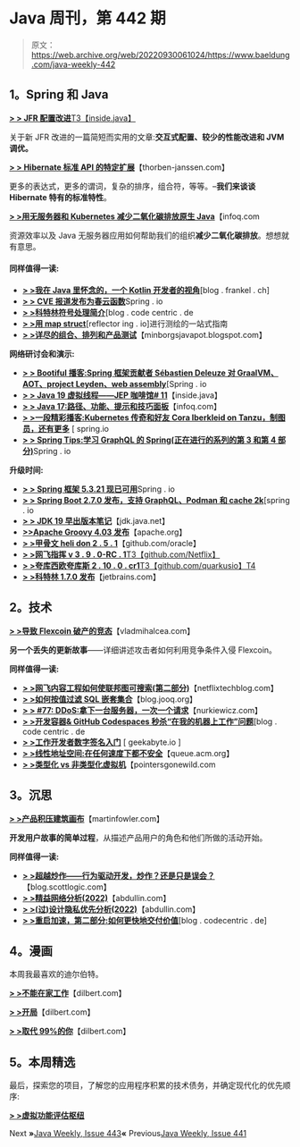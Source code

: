 # Java 周刊，第 442 期

> 原文：<https://web.archive.org/web/20220930061024/https://www.baeldung.com/java-weekly-442>

## 1。Spring 和 Java

[**> > JFR 配置改进**T3【inside.java】](https://web.archive.org/web/20221128040018/https://inside.java/2022/06/13/sip055/)

关于新 JFR 改进的一篇简短而实用的文章:**交互式配置、较少的性能改进和 JVM 调优。**

[**> > Hibernate 标准 API 的特定扩展**](https://web.archive.org/web/20221128040018/https://thorben-janssen.com/hibernate-specific-extensions-to-the-criteria-api/)【thorben-janssen.com】

更多的表达式，更多的谓词，复杂的排序，组合符，等等。–**我们来谈谈 Hibernate 特有的标准特性**。

[**> >用无服务器和 Kubernetes 减少二氧化碳排放原生 Java**](https://web.archive.org/web/20221128040018/https://www.infoq.com/articles/reduce-CO2-with-serveless)【infoq.com

资源效率以及 Java 无服务器应用如何帮助我们的组织**减少二氧化碳排放**。想想就有意思。

#### 同样值得一读:

*   [**> >我在 Java 里怀念的，一个 Kotlin 开发者的视角**](https://web.archive.org/web/20221128040018/https://blog.frankel.ch/miss-in-java-kotlin-developer/)[blog . frankel . ch]
*   [**> > CVE 报道发布为春云函数**](https://web.archive.org/web/20221128040018/https://spring.io/blog/2022/06/15/cve-report-published-for-spring-cloud-function)Spring . io
*   [**> >科特林符号处理简介**](https://web.archive.org/web/20221128040018/https://blog.codecentric.de/en/2022/06/kotlin-symbol-processing-introduction/)[blog . code centric . de
*   [**> >用 map struct**](https://web.archive.org/web/20221128040018/https://reflectoring.io/java-mapping-with-mapstruct/)[reflector ing . io]进行测绘的一站式指南
*   **[> >详尽的组合、排列和产品测试](https://web.archive.org/web/20221128040018/https://minborgsjavapot.blogspot.com/2022/06/exhaustive-junit5-testing-with.html)**【minborgsjavapot.blogspot.com】

**网络研讨会和演示:**

*   [**> > Bootiful 播客:Spring 框架贡献者 Sébastien Deleuze 对 GraalVM、AOT、project Leyden、web assembly**](https://web.archive.org/web/20221128040018/https://spring.io/blog/2022/06/16/bootiful-podcast-spring-framework-contributor-s-bastien-deleuze-on-graalvm-aot-project-leyden-and-webassembly)[Spring . io
*   [**> > Java 19 虚拟线程——JEP 咖啡馆# 11**](https://web.archive.org/web/20221128040018/https://inside.java/2022/06/08/jepcafe11/)【inside.java】
*   [**> > Java 17:路径、功能、提示和技巧面板**](https://web.archive.org/web/20221128040018/https://www.infoq.com/presentations/java17-path-features-transition/)【infoq.com】
*   [**> >一段精彩播客:Kubernetes 传奇和好友 Cora Iberkleid on Tanzu，制图员，还有更多**](https://web.archive.org/web/20221128040018/https://spring.io/blog/2022/06/09/a-bootiful-podcast-kubernetes-legend-and-friend-cora-iberkleid-on-tanzu-cartographer-and-more) [ spring.io
*   [**> > Spring Tips:学习 GraphQL 的 Spring(正在进行的系列的第 3 和第 4 部分)**](https://web.archive.org/web/20221128040018/https://spring.io/blog/2022/06/10/spring-tips-learn-spring-for-graphql-parts-3-and-4-of-an-ongoing-series)Spring . io

**升级时间:**

*   [**> > Spring 框架 5.3.21 现已可用**](https://web.archive.org/web/20221128040018/https://spring.io/blog/2022/06/15/spring-framework-5-3-21-available-now)Spring . io
*   [**> > Spring Boot 2.7.0 发布，支持 GraphQL、Podman 和 cache 2k**](https://web.archive.org/web/20221128040018/https://spring.io/projects/spring-boot#overview)[spring . io
*   [**> > JDK 19 早出版本笔记**](https://web.archive.org/web/20221128040018/https://jdk.java.net/19/release-notes)【jdk.java.net】
*   [**>>Apache Groovy 4.03 发布**](https://web.archive.org/web/20221128040018/https://issues.apache.org/jira/secure/ReleaseNote.jspa?projectId=12318123&version=12351650)【apache.org】
*   [**> >甲骨文 heli don 2 . 5 . 1**](https://web.archive.org/web/20221128040018/https://github.com/oracle/helidon/releases/tag/2.5.1)【github.com/oracle】
*   [**> >网飞指挥 v 3 . 9 . 0-RC . 1**T3【github.com/Netflix】](https://web.archive.org/web/20221128040018/https://github.com/Netflix/conductor/releases/tag/v3.9.0-rc.1)
*   [**> >夸库西欧夸库斯 2 . 10 . 0 . cr1**T3【github.com/quarkusio】T4](https://web.archive.org/web/20221128040018/https://github.com/quarkusio/quarkus/releases/tag/2.10.0.CR1)
*   **[> >科特林 1.7.0 发布](https://web.archive.org/web/20221128040018/https://blog.jetbrains.com/kotlin/2022/06/kotlin-1-7-0-released/)**【jetbrains.com】

## 2。技术

[**> >导致 Flexcoin 破产的竞态**](https://web.archive.org/web/20221128040018/https://vladmihalcea.com/race-condition/)【vladmihalcea.com】

**另一个丢失的更新故事**——详细讲述攻击者如何利用竞争条件入侵 Flexcoin。

**同样值得一读:**

*   [**> >网飞内容工程如何使联邦图可搜索(第二部分)**](https://web.archive.org/web/20221128040018/https://netflixtechblog.com/how-netflix-content-engineering-makes-a-federated-graph-searchable-part-2-49348511c06c)【netflixtechblog.com】
*   [**> >如何按值过滤 SQL 嵌套集合**](https://web.archive.org/web/20221128040018/https://blog.jooq.org/how-to-filter-a-sql-nested-collection-by-a-value/)【blog.jooq.org】
*   [**> > #77: DDoS:拿下一台服务器，一次一个请求**](https://web.archive.org/web/20221128040018/https://nurkiewicz.com/77)【nurkiewicz.com】
*   [**> >开发容器& GitHub Codespaces 秒杀“在我的机器上工作”问题**](https://web.archive.org/web/20221128040018/https://blog.codecentric.de/en/2022/06/dev-containers-github-codespaces/)[blog . code centric . de
*   [**> >工作开发者数字签名入门**](https://web.archive.org/web/20221128040018/https://www.geekabyte.io/2022/06/introduction-to-digital-signature-for.html) [ geekabyte.io ]
*   [**> >线性地址空间:在任何速度下都不安全**](https://web.archive.org/web/20221128040018/https://queue.acm.org/detail.cfm?id=3534854)【queue.acm.org】
*   [**> >类型化 vs 非类型化虚拟机**](https://web.archive.org/web/20221128040018/https://pointersgonewild.com/2022/06/08/typed-vs-untyped-virtual-machines/)【pointersgonewild.com

## 3。沉思

[**> >产品积压建筑画布**](https://web.archive.org/web/20221128040018/https://martinfowler.com/articles/product-backlog-building-canvas.html)【martinfowler.com】

**开发用户故事的简单过程**，从描述产品用户的角色和他们所做的活动开始。

**同样值得一读:**

*   [**> >超越炒作——行为驱动开发，炒作？还是只是误会？**](https://web.archive.org/web/20221128040018/https://blog.scottlogic.com/2022/06/15/beyond-the-hype-bdd.html)【blog.scottlogic.com】
*   [**> >精益网络分析(2022)**](https://web.archive.org/web/20221128040018/https://abdullin.com/lean-web-analytics/)【abdullin.com】
*   [**> >(过)设计隐私优先分析(2022)**](https://web.archive.org/web/20221128040018/https://abdullin.com/designing-privacy-first-analytics/)【abdullin.com】
*   [**> >重启加速，第二部分:如何更快地交付价值**](https://web.archive.org/web/20221128040018/https://blog.codecentric.de/en/2022/06/rebooting-accelerate-part2-how-to-deliver-value-faster/)[blog . codecentric . de]

## 4。漫画

本周我最喜欢的迪尔伯特。

[**> >不能在家工作**](https://web.archive.org/web/20221128040018/https://dilbert.com/strip/2022-06-14)【dilbert.com】

[**> >开局**](https://web.archive.org/web/20221128040018/https://dilbert.com/strip/2022-06-13)【dilbert.com】

[**> >取代 99%的你**](https://web.archive.org/web/20221128040018/https://dilbert.com/strip/2022-06-12)【dilbert.com】

## 5。本周精选

最后，探索您的项目，了解您的应用程序积累的技术债务，并确定现代化的优先顺序:

[**> >虚拟功能评估枢纽**](/web/20221128040018/https://www.baeldung.com/vfunction-free-trial-2a3k)

Next **»**[Java Weekly, Issue 443](/web/20221128040018/https://www.baeldung.com/java-weekly-443)**«** Previous[Java Weekly, Issue 441](/web/20221128040018/https://www.baeldung.com/java-weekly-441)